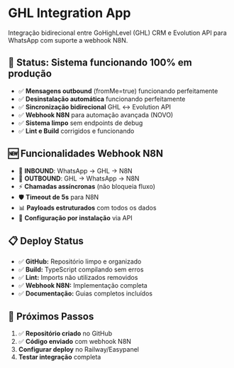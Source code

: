 # GHL Integration App

Integração bidirecional entre GoHighLevel (GHL) CRM e Evolution API para WhatsApp com suporte a webhook N8N.

## 🚀 Status: Sistema funcionando 100% em produção

- ✅ **Mensagens outbound** (fromMe=true) funcionando perfeitamente
- ✅ **Desinstalação automática** funcionando perfeitamente  
- ✅ **Sincronização bidirecional** GHL ↔ Evolution API
- ✅ **Webhook N8N** para automação avançada (NOVO)
- ✅ **Sistema limpo** sem endpoints de debug
- ✅ **Lint e Build** corrigidos e funcionando

## 🆕 Funcionalidades Webhook N8N

- 🔗 **INBOUND**: WhatsApp → GHL → N8N
- 🔗 **OUTBOUND**: GHL → WhatsApp → N8N
- ⚡ **Chamadas assíncronas** (não bloqueia fluxo)
- 🛡️ **Timeout de 5s** para N8N
- 📊 **Payloads estruturados** com todos os dados
- 🔧 **Configuração por instalação** via API

## 📋 Deploy Status

- ✅ **GitHub:** Repositório limpo e organizado
- ✅ **Build:** TypeScript compilando sem erros
- ✅ **Lint:** Imports não utilizados removidos
- ✅ **Webhook N8N:** Implementação completa
- ✅ **Documentação:** Guias completos incluídos

## 🎯 Próximos Passos

1. ✅ **Repositório criado** no GitHub
2. ✅ **Código enviado** com webhook N8N
3. **Configurar deploy** no Railway/Easypanel
4. **Testar integração** completa
